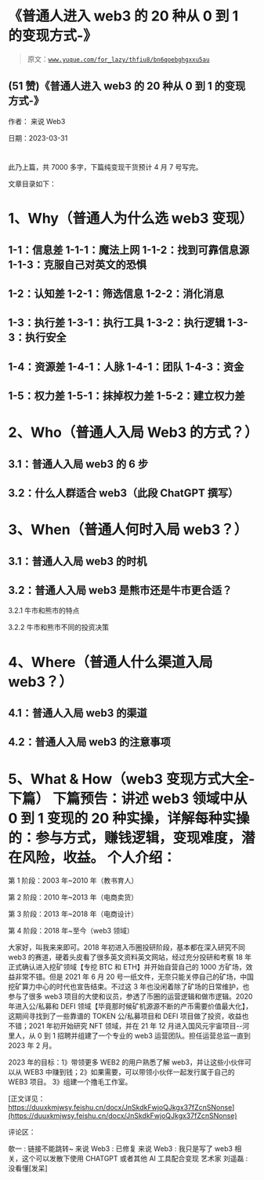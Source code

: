 # 《普通人进入 web3 的 20 种从 0 到 1 的变现方式-》

> 原文：[`www.yuque.com/for_lazy/thfiu8/bn6qoebghgxxu5au`](https://www.yuque.com/for_lazy/thfiu8/bn6qoebghgxxu5au)



## (51 赞)《普通人进入 web3 的 20 种从 0 到 1 的变现方式-》 

作者： 来说 Web3 

日期：2023-03-31 

#   

此乃上篇，共 7000 多字，下篇纯变现干货预计 4 月 7 号写完。 

文章目录如下： 

# 1、Why（普通人为什么选 web3 变现） 

## 1-1：信息差 <ne-h4 id="d547faa0" data-lake-id="d547faa0">1-1-1：魔法上网</ne-h4> <ne-h4 id="df75b0f6" data-lake-id="df75b0f6">1-1-2：找到可靠信息源</ne-h4> <ne-h4 id="3f9f8ea0" data-lake-id="3f9f8ea0">1-1-3：克服自己对英文的恐惧</ne-h4> 

## 1-2：认知差 <ne-h4 id="42ab4597" data-lake-id="42ab4597">1-2-1：筛选信息</ne-h4> <ne-h4 id="c414c09c" data-lake-id="c414c09c">1-2-2：消化消息</ne-h4> 

## 1-3：执行差 <ne-h4 id="e37b8b7c" data-lake-id="e37b8b7c">1-3-1：执行工具</ne-h4> <ne-h4 id="881b7ff5" data-lake-id="881b7ff5">1-3-2：执行逻辑</ne-h4> <ne-h4 id="9b898f80" data-lake-id="9b898f80">1-3-3：执行安全</ne-h4> 

## 1-4：资源差 <ne-h4 id="07f03237" data-lake-id="07f03237">1-4-1：人脉</ne-h4> <ne-h4 id="7a620d17" data-lake-id="7a620d17">1-4-1：团队</ne-h4> <ne-h4 id="d7e4e27e" data-lake-id="d7e4e27e">1-4-3：资金</ne-h4> 

## 1-5：权力差 <ne-h4 id="d9279cf4" data-lake-id="d9279cf4">1-5-1：抹掉权力差</ne-h4> <ne-h4 id="f124b7cc" data-lake-id="f124b7cc">1-5-2：建立权力差</ne-h4> 

# 2、Who（普通人入局 Web3 的方式？） 

## 3.1：普通人入局 web3 的 6 步 

## 3.2：什么人群适合 web3（此段 ChatGPT 撰写） 

# 3、When（普通人何时入局 web3？） 

## 3.1：普通人入局 web3 的时机 

## 3.2：普通人入局 web3 是熊市还是牛市更合适？ 

3.2.1 牛市和熊市的特点 

3.2.2 牛市和熊市不同的投资决策 

# 4、Where（普通人什么渠道入局 web3？） 

## 4.1：普通人入局 web3 的渠道 

## 4.2：普通人入局 web3 的注意事项 

# 5、What & How（web3 变现方式大全-下篇） <ne-h3 id="5663591e" data-lake-id="5663591e">下篇预告：讲述 web3 领域中从 0 到 1 变现的 20 种实操，详解每种实操的：参与方式，赚钱逻辑，变现难度，潜在风险，收益。</ne-h3> <ne-h3 id="c6d8dc07" data-lake-id="c6d8dc07">个人介绍：</ne-h3> 

第 1 阶段：2003 年~2010 年（教书育人） 

第 2 阶段：2010 年~2013 年（电商卖货） 

第 3 阶段：2013 年~2018 年（电商设计） 

第 4 阶段：2018 年~至今（web3 领域） 

大家好，叫我来来即可。2018 年初进入币圈投研阶段，基本都在深入研究不同 web3 的赛道，硬着头皮看了很多英文资料英文网站，经过充分投研和考察 18 年正式确认进入挖矿领域【专挖 BTC 和 ETH】并开始自营自己的 1000 方矿场，效益非常不错。但是 2021 年 6 月 20 号一纸文件，无奈只能关停自己的矿场，中国挖矿算力中心的时代也宣告结束。不过这 3 年也没闲着除了矿场的日常维护，也参与了很多 web3 项目的大使和议员，参透了币圈的运营逻辑和做市逻辑。2020 年进入公/私募和 DEFI 领域【毕竟那时候矿机源源不断的产币需要价值最大化】，这期间寻找到了一些靠谱的 TOKEN 公/私募项目和 DEFI 项目做了投资，收益也不错；2021 年初开始研究 NFT 领域，并在 21 年 12 月进入国风元宇宙项目--河里人，从 0 到 1 招聘并组建了一个专业的 web3 运营团队。担任运营总监一直到 2023 年 2 月。 

2023 年的目标：1》带领更多 WEB2 的用户熟悉了解 web3，并让这些小伙伴可以从 WEB3 中赚到钱；2》如果需要，可以带领小伙伴一起发行属于自己的 WEB3 项目。 3》组建一个撸毛工作室。 

[正文详见：https://duuxkmjwsy.feishu.cn/docx/JnSkdkFwjoQJkgx37fZcnSNonse](https://duuxkmjwsy.feishu.cn/docx/JnSkdkFwjoQJkgx37fZcnSNonse) 

评论区： 

欹一 : 链接不能跳转~ 来说 Web3 : 已修复 来说 Web3 : 我只是写了 web3 相关，这个可以发散下使用 CHATGPT 或者其他 AI 工具配合变现 艺术家 刘遥磊 : 没看懂[发呆]